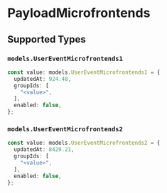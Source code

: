 # PayloadMicrofrontends


## Supported Types

### `models.UserEventMicrofrontends1`

```typescript
const value: models.UserEventMicrofrontends1 = {
  updatedAt: 924.48,
  groupIds: [
    "<value>",
  ],
  enabled: false,
};
```

### `models.UserEventMicrofrontends2`

```typescript
const value: models.UserEventMicrofrontends2 = {
  updatedAt: 8429.21,
  groupIds: [
    "<value>",
  ],
  enabled: false,
};
```

